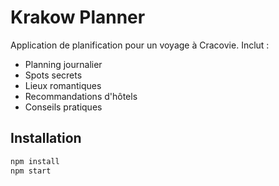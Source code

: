 # Krakow Planner

Application de planification pour un voyage à Cracovie. Inclut :
- Planning journalier
- Spots secrets
- Lieux romantiques
- Recommandations d'hôtels
- Conseils pratiques

## Installation

```bash
npm install
npm start
```
